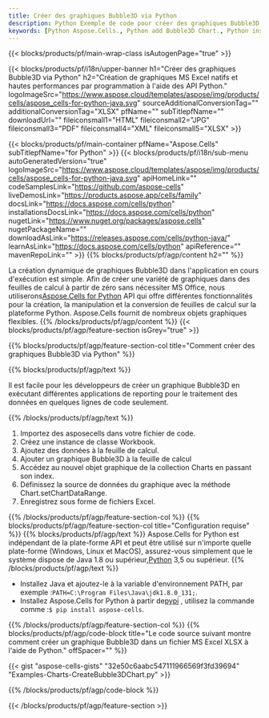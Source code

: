 ```yaml
---
title: Créer des graphiques Bubble3D via Python
description: Python Exemple de code pour créer des graphiques Bubble3D vers Excel à l'aide de la bibliothèque Python. Utilisez ce code pour créer un graphique Bubble3D sur MS Excel dans une application basée sur Python.
keywords: [Python Aspose.Cells., Python add Bubble3D Chart., Python insert Bubble3D Chart., Python create Bubble3D Chart]
---
```

{{< blocks/products/pf/main-wrap-class isAutogenPage="true" >}}

{{< blocks/products/pf/i18n/upper-banner h1="Créer des graphiques Bubble3D via Python" h2="Création de graphiques MS Excel natifs et hautes performances par programmation à l\'aide des API Python." logoImageSrc="https://www.aspose.cloud/templates/aspose/img/products/cells/aspose_cells-for-python-java.svg" sourceAdditionalConversionTag="" additionalConversionTag="XLSX" pfName="" subTitlepfName="" downloadUrl="" fileiconsmall1="HTML" fileiconsmall2="JPG" fileiconsmall3="PDF" fileiconsmall4="XML" fileiconsmall5="XLSX" >}}

{{< blocks/products/pf/main-container pfName="Aspose.Cells" subTitlepfName="for Python" >}}
{{< blocks/products/pf/i18n/sub-menu autoGeneratedVersion="true" logoImageSrc="https://www.aspose.cloud/templates/aspose/img/products/cells/aspose_cells-for-python-java.svg" apiHomeLink="" codeSamplesLink="https://github.com/aspose-cells" liveDemosLink="https://products.aspose.app/cells/family" docsLink="https://docs.aspose.com/cells/python" installationsDocsLink="https://docs.aspose.com/cells/python" nugetLink="https://www.nuget.org/packages/aspose.cells" nugetPackageName="" downloadAsLink="https://releases.aspose.com/cells/python-java/" learnAsLink="https://docs.aspose.com/cells/python" apiReference="" mavenRepoLink="" >}}
{{% blocks/products/pf/agp/content h2="" %}}

 La création dynamique de graphiques Bubble3D dans l'application en cours d'exécution est simple. Afin de créer une variété de graphiques dans des feuilles de calcul à partir de zéro sans nécessiter MS Office, nous utiliserons[Aspose.Cells for Python](https://pypi.org/project/aspose.cells) API qui offre différentes fonctionnalités pour la création, la manipulation et la conversion de feuilles de calcul sur la plateforme Python. Aspose.Cells fournit de nombreux objets graphiques flexibles.
{{% /blocks/products/pf/agp/content %}}
{{< blocks/products/pf/agp/feature-section isGrey="true" >}}

{{% blocks/products/pf/agp/feature-section-col title="Comment créer des graphiques Bubble3D via Python" %}}

{{% blocks/products/pf/agp/text %}}

Il est facile pour les développeurs de créer un graphique Bubble3D en exécutant différentes applications de reporting pour le traitement des données en quelques lignes de code seulement.

{{% /blocks/products/pf/agp/text %}}

1. Importez des asposecells dans votre fichier de code.
1. Créez une instance de classe Workbook.
1. Ajoutez des données à la feuille de calcul.
1. Ajouter un graphique Bubble3D à la feuille de calcul
1. Accédez au nouvel objet graphique de la collection Charts en passant son index.
1. Définissez la source de données du graphique avec la méthode Chart.setChartDataRange.
1. Enregistrez sous forme de fichiers Excel.

{{% /blocks/products/pf/agp/feature-section-col %}}
{{% blocks/products/pf/agp/feature-section-col title="Configuration requise" %}}
{{% blocks/products/pf/agp/text %}}
 Aspose.Cells for Python est indépendant de la plate-forme API et peut être utilisé sur n'importe quelle plate-forme (Windows, Linux et MacOS), assurez-vous simplement que le système dispose de Java 1.8 ou supérieur,[Python](https://www.python.org/downloads/) 3,5 ou supérieur.
{{% /blocks/products/pf/agp/text %}}
-  Installez Java et ajoutez-le à la variable d'environnement PATH, par exemple :<code>PATH=C:\Program Files\Java\jdk1.8.0_131;</code>.
-  Installez Aspose.Cells for Python à partir de<a href="https://pypi.org/project/aspose-cells/">pypi</a> , utilisez la commande comme :<code>$ pip install aspose-cells</code>.

{{% /blocks/products/pf/agp/feature-section-col %}}
{{% blocks/products/pf/agp/code-block title="Le code source suivant montre comment créer un graphique Bubble3D dans un fichier MS Excel XLSX à l\'aide de Python." offSpacer="" %}}

{{< gist "aspose-cells-gists" "32e50c6aabc547111966569f3fd39694" "Examples-Charts-CreateBubble3DChart.py" >}}

{{% /blocks/products/pf/agp/code-block %}}

{{< /blocks/products/pf/agp/feature-section >}}

<!-- aboutfile Starts -->
